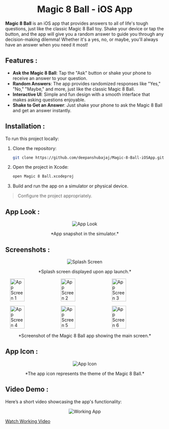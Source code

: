 <h1 align="center">Magic 8 Ball - iOS App</h1>

**Magic 8 Ball** is an iOS app that provides answers to all of life's tough questions, just like the classic Magic 8 Ball toy. Shake your device or tap the button, and the app will give you a random answer to guide you through any decision-making dilemma! Whether it's a yes, no, or maybe, you'll always have an answer when you need it most!

## Features :

- **Ask the Magic 8 Ball**: Tap the "Ask" button or shake your phone to receive an answer to your question.
- **Random Answers**: The app provides randomized responses like "Yes," "No," "Maybe," and more, just like the classic Magic 8 Ball.
- **Interactive UI**: Simple and fun design with a smooth interface that makes asking questions enjoyable.
- **Shake to Get an Answer**: Just shake your phone to ask the Magic 8 Ball and get an answer instantly.

## Installation :

To run this project locally:

1. Clone the repository:
    ```bash
    git clone https://github.com/deepanshubajaj/Magic-8-Ball-iOSApp.git
    ```

2. Open the project in Xcode:
    ```bash
    open Magic 8 Ball.xcodeproj
    ```

3. Build and run the app on a simulator or physical device.

> Configure the project appropriately.

## App Look :

<p align="center">
  <img src="ProjectOutputs/Snapshots/appLook.jpg" alt="App Look" />
</p>
<p align="center">
  *App snapshot in the simulator.*
</p>

## Screenshots :

<p align="center">
  <img src="ProjectOutputs/Snapshots/SScreen.jpg" alt="Splash Screen" />
</p>
<p align="center">
  *Splash screen displayed upon app launch.*
</p>

<p align="center">
  <div style="display: flex; justify-content: center; gap: 10px;">
    <img src="ProjectOutputs/Snapshots/appS1.jpg" alt="App Screen 1" width="30%" />
    <img src="ProjectOutputs/Snapshots/appS2.jpg" alt="App Screen 2" width="30%" />
    <img src="ProjectOutputs/Snapshots/appS3.jpg" alt="App Screen 3" width="30%" />
  </div>
</p>

<p align="center">
  <div style="display: flex; justify-content: center; gap: 10px;">
    <img src="ProjectOutputs/Snapshots/appS4.jpg" alt="App Screen 4" width="30%" />
    <img src="ProjectOutputs/Snapshots/appS5.jpg" alt="App Screen 5" width="30%" />
    <img src="ProjectOutputs/Snapshots/appS6.jpg" alt="App Screen 6" width="30%" />
  </div>
</p>

<p align="center">
  *Screenshot of the Magic 8 Ball app showing the main screen.*
</p>

## App Icon :

<p align="center">
  <img src="ProjectOutputs/Snapshots/appIcon.png" alt="App Icon" />
</p>
<p align="center">
  *The app icon represents the theme of the Magic 8 Ball.*
</p>

## Video Demo :

Here’s a short video showcasing the app's functionality:

<p align="center">
  <img src="ProjectOutputs/WorkingVideo/workingVideo.gif" alt="Working App" />
</p>

[Watch Working Video](ProjectOutputs/WorkingVideo/workingVideo.mov)
